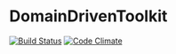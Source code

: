 # DomainDrivenToolkit

[![Build Status](https://travis-ci.org/egoholic/domain-driven-toolkit.svg)](https://travis-ci.org/egoholic/domain-driven-toolkit)
[![Code Climate](https://codeclimate.com/github/egoholic/domain-driven-toolkit/badges/gpa.svg)](https://codeclimate.com/github/egoholic/domain-driven-toolkit)